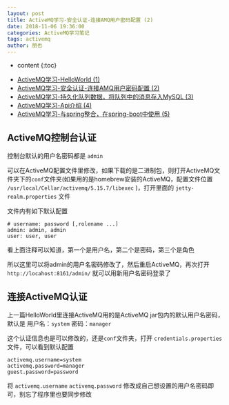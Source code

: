 ```yaml
---
layout: post
title: ActiveMQ学习-安全认证-连接AMQ用户密码配置 (2)
date: 2018-11-06 19:36:00
categories: ActiveMQ学习笔记
tags: activemq
author: 朋也
---
```


* content
{:toc}

- [ActiveMQ学习-HelloWorld (1)](https://atjiu.github.io/2018/11/05/activemq-helloworld/)
- [ActiveMQ学习-安全认证-连接AMQ用户密码配置 (2)](https://atjiu.github.io/2018/11/06/activemq-security/)
- [ActiveMQ学习-持久化队列数据，将队列中的消息存入MySQL (3)](https://atjiu.github.io/2018/11/06/activemq-persistence/)
- [ActiveMQ学习-Api介绍 (4)](https://atjiu.github.io/2018/11/08/activemq-api/)
- [ActiveMQ学习-与spring整合，在spring-boot中使用 (5)](https://atjiu.github.io/2018/11/09/activemq-spring-boot/)

## ActiveMQ控制台认证

控制台默认的用户名密码都是 `admin`

可以在ActiveMQ配置文件里修改，如果下载的是二进制包，则打开ActiveMQ文件夹下的`conf`文件夹(如果用的是homebrew安装的ActiveMQ，配置文件位置 `/usr/local/Cellar/activemq/5.15.7/libexec` )，打开里面的 `jetty-realm.properties` 文件

文件内有如下默认配置

```
# username: password [,rolename ...]
admin: admin, admin
user: user, user
```





看上面注释可以知道，第一个是用户名，第二个是密码，第三个是角色

所以这里可以将admin的用户名密码修改了，然后重启ActiveMQ，再次打开 `http://locahost:8161/admin/` 就可以用新用户名密码登录了

## 连接ActiveMQ认证

上一篇HelloWorld里连接ActiveMQ用的是ActiveMQ jar包内的默认用户名密码，默认是 用户名：`system` 密码：`manager`

这个认证信息也是可以修改的，还是`conf`文件夹，打开 `credentials.properties` 文件，可以看到默认配置

```
activemq.username=system
activemq.password=manager
guest.password=password
```

将 `activemq.username` `activemq.password` 修改成自己想设置的用户名密码即可，别忘了程序里也要同步修改
